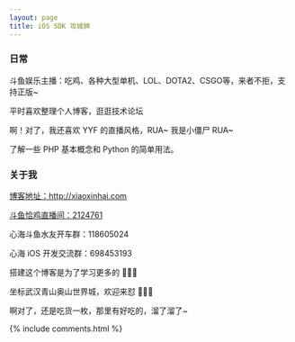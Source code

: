 ```yaml
---
layout: page
title: iOS SDK 攻城狮
---
```


<h3> 日常 </h3>

<p>

斗鱼娱乐主播：吃鸡、各种大型单机、LOL、DOTA2、CSGO等，来者不拒，支持正版~

<p>

平时喜欢整理个人博客，逛逛技术论坛

<p>

啊！对了，我还喜欢 YYF 的直播风格，RUA~ 我是小僵尸 RUA~

<p>

了解一些 PHP 基本概念和 Python 的简单用法。

<p>
<p>
<p>

<h3> 关于我 </h3>  

<p>
<p>

<a target="_blank" href='http://xiaoxinhai.com'>博客地址：http://xiaoxinhai.com</a>

<p>

<a target="_blank" href='https://www.douyu.com/2124761'>斗鱼恰鸡直播间：2124761</a>

<p>

心海斗鱼水友开车群：118605024

<p>

心海 iOS 开发交流群：698453193

<p> 

搭建这个博客是为了学习更多的 🧀🧀🧀

<p> 

坐标武汉青山奥山世界城，欢迎来怼 👻👻👻

<p> 

啊对了，还是吃货一枚，那里有好吃的，溜了溜了~

<p> 


{% include comments.html %}


